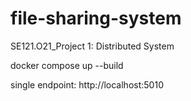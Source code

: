 # file-sharing-system

SE121.O21_Project 1: Distributed System

docker compose up --build

single endpoint: http://localhost:5010
